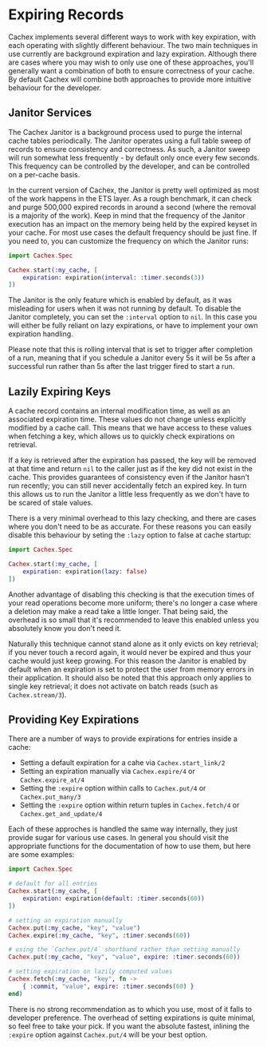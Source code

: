 # Expiring Records

Cachex implements several different ways to work with key expiration, with each operating with slightly different behaviour. The two main techniques in use currently are background expiration and lazy expiration. Although there are cases where you may wish to only use one of these approaches, you'll generally want a combination of both to ensure correctness of your cache. By default Cachex will combine both approaches to provide more intuitive behaviour for the developer.

## Janitor Services

The Cachex Janitor is a background process used to purge the internal cache tables periodically. The Janitor operates using a full table sweep of records to ensure consistency and correctness. As such, a Janitor sweep will run somewhat less frequently - by default only once every few seconds. This frequency can be controlled by the developer, and can be controlled on a per-cache basis.

In the current version of Cachex, the Janitor is pretty well optimized as most of the work happens in the ETS layer. As a rough benchmark, it can check and purge 500,000 expired records in around a second (where the removal is a majority of the work). Keep in mind that the frequency of the Janitor execution has an impact on the memory being held by the expired keyset in your cache. For most use cases the default frequency should be just fine. If you need to, you can customize the frequency on which the Janitor runs:

```elixir
import Cachex.Spec

Cachex.start(:my_cache, [
    expiration: expiration(interval: :timer.seconds(3))
])
```

The Janitor is the only feature which is enabled by default, as it was misleading for users when it was not running by default. To disable the Janitor completely, you can set the `:interval` option to `nil`. In this case you will either be fully reliant on lazy expirations, or have to implement your own expiration handling.

Please note that this is rolling interval that is set to trigger after completion of a run, meaning that if you schedule a Janitor every 5s it will be 5s after a successful run rather than 5s after the last trigger fired to start a run.

## Lazily Expiring Keys

A cache record contains an internal modification time, as well as an associated expiration time. These values do not change unless explicitly modified by a cache call. This means that we have access to these values when fetching a key, which allows us to quickly check expirations on retrieval.

If a key is retrieved after the expiration has passed, the key will be removed at that time and return `nil` to the caller just as if the key did not exist in the cache. This provides guarantees of consistency even if the Janitor hasn't run recently; you can still never accidentally fetch an expired key. In turn this allows us to run the Janitor a little less frequently as we don't have to be scared of stale values.

There is a very minimal overhead to this lazy checking, and there are cases where you don't need to be as accurate. For these reasons you can easily disable this behaviour by seting the `:lazy` option to false at cache startup:

```elixir
import Cachex.Spec

Cachex.start(:my_cache, [
    expiration: expiration(lazy: false)
])
```

Another advantage of disabling this checking is that the execution times of your read operations become more uniform; there's no longer a case where a deletion may make a read take a little longer. That being said, the overhead is so small that it's recommended to leave this enabled unless you absolutely know you don't need it.

Naturally this technique cannot stand alone as it only evicts on key retrieval; if you never touch a record again, it would never be expired and thus your cache would just keep growing. For this reason the Janitor is enabled by default when an expiration is set to protect the user from memory errors in their application. It should also be noted that this approach only applies to single key retrieval; it does not activate on batch reads (such as `Cachex.stream/3`).

## Providing Key Expirations

There are a number of ways to provide expirations for entries inside a cache:

* Setting a default expiration for a cahe via `Cachex.start_link/2`
* Setting an expiration manually via `Cachex.expire/4` or `Cachex.expire_at/4`
* Setting the `:expire` option within calls to `Cachex.put/4` or `Cachex.put_many/3`
* Setting the `:expire` option within return tuples in `Cachex.fetch/4` or `Cachex.get_and_update/4`

Each of these approches is handled the same way internally, they just provide sugar for various use cases. In general you should visit the appropriate functions for the documentation of how to use them, but here are some examples:


```elixir
import Cachex.Spec

# default for all entries
Cachex.start(:my_cache, [
    expiration: expiration(default: :timer.seconds(60))
])

# setting an expiration manually
Cachex.put(:my_cache, "key", "value")
Cachex.expire(:my_cache, "key", :timer.seconds(60))

# using the `Cachex.put/4` shorthand rather than setting manually
Cachex.put(:my_cache, "key", "value", expire: :timer.seconds(60))

# setting expiration on lazily computed values
Cachex.fetch(:my_cache, "key", fn ->
    { :commit, "value", expire: :timer.seconds(60) }
end)
```

There is no strong recommendation as to which you use, most of it falls to developer preference. The overhead of setting expirations is quite minimal, so feel free to take your pick. If you want the absolute fastest, inlining the `:expire` option against `Cachex.put/4` will be your best option.
